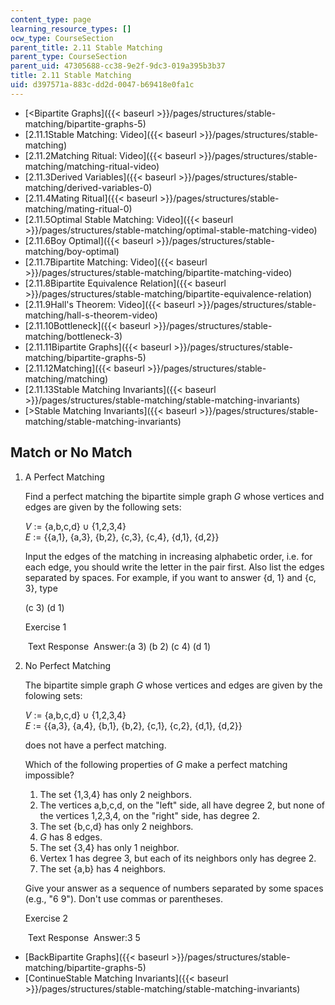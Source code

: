 ```yaml
---
content_type: page
learning_resource_types: []
ocw_type: CourseSection
parent_title: 2.11 Stable Matching
parent_type: CourseSection
parent_uid: 47305688-cc38-9e2f-9dc3-019a395b3b37
title: 2.11 Stable Matching
uid: d397571a-883c-dd2d-0047-b69418e0fa1c
---
```


*   [\<Bipartite Graphs]({{< baseurl >}}/pages/structures/stable-matching/bipartite-graphs-5)
*   [2.11.1Stable Matching: Video]({{< baseurl >}}/pages/structures/stable-matching)
*   [2.11.2Matching Ritual: Video]({{< baseurl >}}/pages/structures/stable-matching/matching-ritual-video)
*   [2.11.3Derived Variables]({{< baseurl >}}/pages/structures/stable-matching/derived-variables-0)
*   [2.11.4Mating Ritual]({{< baseurl >}}/pages/structures/stable-matching/mating-ritual-0)
*   [2.11.5Optimal Stable Matching: Video]({{< baseurl >}}/pages/structures/stable-matching/optimal-stable-matching-video)
*   [2.11.6Boy Optimal]({{< baseurl >}}/pages/structures/stable-matching/boy-optimal)
*   [2.11.7Bipartite Matching: Video]({{< baseurl >}}/pages/structures/stable-matching/bipartite-matching-video)
*   [2.11.8Bipartite Equivalence Relation]({{< baseurl >}}/pages/structures/stable-matching/bipartite-equivalence-relation)
*   [2.11.9Hall's Theorem: Video]({{< baseurl >}}/pages/structures/stable-matching/hall-s-theorem-video)
*   [2.11.10Bottleneck]({{< baseurl >}}/pages/structures/stable-matching/bottleneck-3)
*   [2.11.11Bipartite Graphs]({{< baseurl >}}/pages/structures/stable-matching/bipartite-graphs-5)
*   [2.11.12Matching]({{< baseurl >}}/pages/structures/stable-matching/matching)
*   [2.11.13Stable Matching Invariants]({{< baseurl >}}/pages/structures/stable-matching/stable-matching-invariants)
*   [\>Stable Matching Invariants]({{< baseurl >}}/pages/structures/stable-matching/stable-matching-invariants)

Match or No Match
-----------------

1.  A Perfect Matching
    
    Find a perfect matching the bipartite simple graph _G_ whose vertices and edges are given by the following sets:
    
    _V_ := {a,b,c,d} ∪ {1,2,3,4}  
    _E_ := {{a,1}, {a,3}, {b,2}, {c,3}, {c,4}, {d,1}, {d,2}}
    
    Input the edges of the matching in increasing alphabetic order, i.e. for each edge, you should write the letter in the pair first. Also list the edges separated by spaces. For example, if you want to answer {d, 1} and {c, 3}, type
    
    (c 3) (d 1)
    
    Exercise 1
    
    &nbsp;Text Response&nbsp; Answer:(a 3) (b 2) (c 4) (d 1)
    
2.  No Perfect Matching
    
      
    
    The bipartite simple graph _G_ whose vertices and edges are given by the folowing sets:
    
    _V_ := {a,b,c,d} ∪ {1,2,3,4}  
    _E_ := {{a,3}, {a,4}, {b,1}, {b,2}, {c,1}, {c,2}, {d,1}, {d,2}}
    
    does not have a perfect matching.
    
    Which of the following properties of _G_ make a perfect matching impossible?
    
    1.  The set {1,3,4} has only 2 neighbors.
    2.  The vertices a,b,c,d, on the "left" side, all have degree 2, but none of the vertices 1,2,3,4, on the "right" side, has degree 2.
    3.  The set {b,c,d} has only 2 neighbors.
    4.  _G_ has 8 edges.
    5.  The set {3,4} has only 1 neighbor.
    6.  Vertex 1 has degree 3, but each of its neighbors only has degree 2.
    7.  The set {a,b} has 4 neighbors.
    
    Give your answer as a sequence of numbers separated by some spaces  
    (e.g., "6 9"). Don't use commas or parentheses.
    
    Exercise 2
    
    &nbsp;Text Response&nbsp; Answer:3 5
    

*   [BackBipartite Graphs]({{< baseurl >}}/pages/structures/stable-matching/bipartite-graphs-5)
*   [ContinueStable Matching Invariants]({{< baseurl >}}/pages/structures/stable-matching/stable-matching-invariants)